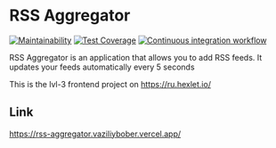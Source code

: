 # RSS Aggregator

[![Maintainability](https://api.codeclimate.com/v1/badges/20f805c3642def36832e/maintainability)](https://codeclimate.com/github/vaziliybober/rss-aggregator/maintainability)
[![Test Coverage](https://api.codeclimate.com/v1/badges/20f805c3642def36832e/test_coverage)](https://codeclimate.com/github/vaziliybober/rss-aggregator/test_coverage)
[![Continuous integration workflow](https://github.com/vaziliybober/rss-aggregator/workflows/Continuous%20integration%20workflow/badge.svg)](https://github.com/vaziliybober/rss-aggregator/actions)

RSS Aggregator is an application that allows you to add RSS feeds. It updates your feeds automatically every 5 seconds

This is the lvl-3 frontend project on https://ru.hexlet.io/

## Link
https://rss-aggregator.vaziliybober.vercel.app/
